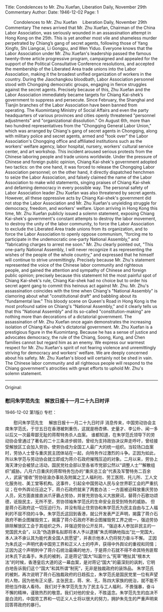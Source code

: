 Title: Condolences to Mr. Zhu Xuefan, Liberation Daily, November 29th Commentary
Author:
Date: 1946-12-02
Page: 1

　　Condolences to Mr. Zhu Xuefan
  　Liberation Daily, November 29th Commentary
    The news arrived that Mr. Zhu Xuefan, Chairman of the China Labor Association, was seriously wounded in an assassination attempt in Hong Kong on the 25th. This is yet another most vile and shameless murder perpetrated by Chiang’s gang of secret agents, following those of Yang Xingfo, Shi Liangcai, Li Gongpu, and Wen Yiduo.
    Everyone knows that the Labor Association under Mr. Zhu Xuefan's leadership passed the famous twenty-three article progressive program, campaigned and appealed for the support of the Political Consultative Conference resolutions, and accepted the membership of the Liberated Area trade unions into the Labor Association, making it the broadest unified organization of workers in the country. During the Jiaochangkou bloodbath, Labor Association personnel stood with Chongqing democratic groups, engaging in fierce struggles against the secret agents. Precisely because of this, Zhu Xuefan and the Labor Association immediately became targets for Chiang Kai-shek’s government to suppress and persecute. Since February, the Shanghai and Tianjin branches of the Labor Association have been banned from operating. The Kuomintang Ministry of Social Affairs and even the party headquarters of various provinces and cities openly threatened "personnel adjustments" and "organizational dissolution." On August 6th, more than two hundred representatives from the "Chongqing General Labor Union," which was arranged by Chiang's gang of secret agents in Chongqing, along with military police and secret agents, armed and "took over" the Labor Association's Chongqing office and affiliated institutions such as the workers' welfare agency, labor hospital, nursery, workers' cultural service center, and art workshop. This incident aroused serious protests from the Chinese laboring people and trade unions worldwide. Under the pressure of Chinese and foreign public opinion, Chiang Kai-shek's government adopted two tactics: on the one hand, it was forced to release the Chongqing Labor Association personnel; on the other hand, it directly dispatched henchmen to seize the Labor Association, and falsely claimed the name of the Labor Association to make wild statements, singing praises of Chiang Kai-shek and defaming democracy in every possible way. The personal safety of Labor Association leader Zhu Xuefan was also threatened by secret agents.
    However, all these oppressive acts by Chiang Kai-shek's government did not stop the Labor Association and Mr. Zhu Xuefan's unyielding struggle for democracy, freedom, and workers' welfare. Upon arriving in Hong Kong this time, Mr. Zhu Xuefan publicly issued a solemn statement, exposing Chiang Kai-shek's government's constant attempts to destroy the labor movement, to destroy the unity of the labor community, to force the Labor Association to exclude the Liberated Area trade unions from its organization, and to force the Labor Association to openly oppose communism, "forcing me to participate in the undemocratic one-party National Assembly," and "fabricating charges to arrest me soon." Mr. Zhu clearly pointed out, "This one-party National Assembly, I will never recognize it as representing the wishes of the people of the whole country," and expressed that he himself will continue to strive unremittingly.
    Precisely because Mr. Zhu's statement represented the voice of the Chinese labor community and righteous people, and gained the attention and sympathy of Chinese and foreign public opinion; precisely because this statement hit the most painful spot of Chiang Kai-shek's rule, Chiang Kai-shek had no choice but to order his secret agent gang to commit this heinous act against Mr. Zhu. Mr. Zhu's assassination coincides with the time when Chiang's "National Assembly" is clamoring about what "constitutional draft" and babbling about its "fundamental law." This bloody scene on Queen's Road in Hong Kong is the most profound satire on Chiang's "National Assembly," and it clearly tells us that this "National Assembly" and its so-called "constitution-making" are nothing more than decorations of a dictatorial government.
    The assassination of Mr. Zhu Xuefan once again demonstrates the increasing isolation of Chiang Kai-shek's dictatorial government. Mr. Zhu Xuefan is a prestigious figure in the Kuomintang. Because he has a sense of justice and advocates democracy, the rule of the Chiang, Soong, Kung, and Chen families cannot but regard him as an enemy.
    We express our warmest respect for Mr. Zhu Xuefan's spirit of not fearing violence and unremittingly striving for democracy and workers' welfare. We are deeply concerned about his safety. Mr. Zhu Xuefan's blood will certainly not be shed in vain. The Chinese labor community and all righteous people will respond to the Chiang government's atrocities with great efforts to uphold Mr. Zhu's solemn statement.



<hr /> 

Original: 


### 慰问朱学范先生　解放日报十一月二十九日时评

1946-12-02
第1版()
专栏：

　　慰问朱学范先生
  　解放日报十一月二十九日时评
    消息传来，中国劳动协会主席朱学范氏，于廿五日在香港被刺重伤，这就是杨杏佛、史量才、李公朴、闻一多以后又一次最卑鄙无耻的蒋帮特务杀人血案。
    谁都知道，在朱学范氏领导下的劳动协会曾通过了著名的二十三条进步纲领，曾经为支持政协决议奔走呼吁，曾经接受解放区工会加入劳协，使劳协成为全国工人最广大的统一组织。当较场口血案时，劳协人士曾与重庆民主团体站在一起，向特务作过激烈的斗争。正因为如此，所以朱学范与劳动协会就立即成为蒋介石政府摧残压迫的对象。二月以来，劳协上海天津分会被禁止活动，国民党社会部以至各省市党部公然以“调整人士”“解散组织”威胁。八月六日重庆的蒋帮特务包办的“重庆总工会”代表及军警特务二百余人，武装“接收”劳协驻渝办事处及附属之工人福利社、劳工医院、托儿所、工人文化服务社、美工堂等机构。这事件，引起全中国劳动人民与全世界职工会的严重抗议；在中外舆论压迫之下，蒋介石政府就来了两套办法：一方面被迫释放重庆劳协人员，另方面直接直派爪牙霸占劳协，并冒充劳协名义大放厥词，替蒋介石歌功颂德，诋毁民主，无所不至，劳协领袖朱学范氏的生命安全且受到特务的威胁。
    但是蒋介石政府这一切压迫行为，并没有阻止住劳协和朱学范氏为民主自由与工人福利的不屈不挠的斗争。朱学范氏这回到香港，就公开发表严正声明，揭露了蒋介石政府不断企图摧毁劳工，揭露了蒋介石政府不断企图摧毁劳工界之统一，强迫劳协排除解放区工会于其组织之外，并强迫劳协公开反共，“强迫本人参加非民主的一党国民大会”，以及“伪造罪名拟即将本人予以逮捕”朱氏明确地指出“比一党国大，本人决不承认其为能代表全国人民愿望”，并表示他本人仍将努力奋斗不懈。
    正因为朱氏这一声明代表中国劳工界和正义人士的呼声，获得中外舆论的重视和同情；正因为这个声明刺中了蒋介石统治最痛的地方，于是蒋介石就不得不命其特务匪帮对朱氏下此毒手。朱氏的被刺，正是蒋记“国大”叫嚣什么“宪草”瞎扯其“根本大法”的时候，香港皇后大道的这一幕血案，是对蒋记“国大”的最深刻的讽刺，它明白地告诉我们这个“国大”和其所谓“制宪”，无非是独裁政府的装饰品。
    朱学范氏的被刺，再次说明了蒋介石独裁政府的日趋孤立，朱学范氏是国民党里一位有声望的人物，因为他有正义感，主张民主，蒋、宋、孔、陈四大家族的统治，就不能不把他当作敌人看待。
    我们对于朱学范先生为了民主与工人福利，不畏强暴，奋斗不懈的精神，谨致热烈的敬意。我们对他的安全，不胜遥念。朱学范先生的血决不是白流的，中国劳工界和一切正义人士将以很大的努力，拥护朱先生的严重声明来回答蒋政府的暴行。
